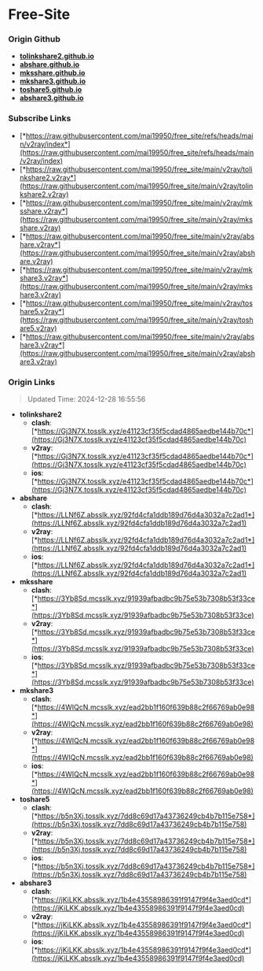 # Free-Site

### Origin Github

- [**tolinkshare2.github.io**](https://github.com/tolinkshare2/tolinkshare2.github.io)
- [**abshare.github.io**](https://github.com/abshare/abshare.github.io)
- [**mksshare.github.io**](https://github.com/mksshare/mksshare.github.io)
- [**mkshare3.github.io**](https://github.com/mkshare3/mkshare3.github.io)
- [**toshare5.github.io**](https://github.com/toshare5/toshare5.github.io)
- [**abshare3.github.io**](https://github.com/abshare3/abshare3.github.io)

### Subscribe Links

- [*https://raw.githubusercontent.com/mai19950/free_site/refs/heads/main/v2ray/index*](https://raw.githubusercontent.com/mai19950/free_site/refs/heads/main/v2ray/index)
- [*https://raw.githubusercontent.com/mai19950/free_site/main/v2ray/tolinkshare2.v2ray*](https://raw.githubusercontent.com/mai19950/free_site/main/v2ray/tolinkshare2.v2ray)
- [*https://raw.githubusercontent.com/mai19950/free_site/main/v2ray/mksshare.v2ray*](https://raw.githubusercontent.com/mai19950/free_site/main/v2ray/mksshare.v2ray)
- [*https://raw.githubusercontent.com/mai19950/free_site/main/v2ray/abshare.v2ray*](https://raw.githubusercontent.com/mai19950/free_site/main/v2ray/abshare.v2ray)
- [*https://raw.githubusercontent.com/mai19950/free_site/main/v2ray/mkshare3.v2ray*](https://raw.githubusercontent.com/mai19950/free_site/main/v2ray/mkshare3.v2ray)
- [*https://raw.githubusercontent.com/mai19950/free_site/main/v2ray/toshare5.v2ray*](https://raw.githubusercontent.com/mai19950/free_site/main/v2ray/toshare5.v2ray)
- [*https://raw.githubusercontent.com/mai19950/free_site/main/v2ray/abshare3.v2ray*](https://raw.githubusercontent.com/mai19950/free_site/main/v2ray/abshare3.v2ray)

### Origin Links

> Updated Time: 2024-12-28 16:55:56

- **tolinkshare2**
  - **clash**: [*https://Gj3N7X.tosslk.xyz/e41123cf35f5cdad4865aedbe144b70c*](https://Gj3N7X.tosslk.xyz/e41123cf35f5cdad4865aedbe144b70c)
  - **v2ray**: [*https://Gj3N7X.tosslk.xyz/e41123cf35f5cdad4865aedbe144b70c*](https://Gj3N7X.tosslk.xyz/e41123cf35f5cdad4865aedbe144b70c)
  - **ios**: [*https://Gj3N7X.tosslk.xyz/e41123cf35f5cdad4865aedbe144b70c*](https://Gj3N7X.tosslk.xyz/e41123cf35f5cdad4865aedbe144b70c)
- **abshare**
  - **clash**: [*https://LLNf6Z.absslk.xyz/92fd4cfa1ddb189d76d4a3032a7c2ad1*](https://LLNf6Z.absslk.xyz/92fd4cfa1ddb189d76d4a3032a7c2ad1)
  - **v2ray**: [*https://LLNf6Z.absslk.xyz/92fd4cfa1ddb189d76d4a3032a7c2ad1*](https://LLNf6Z.absslk.xyz/92fd4cfa1ddb189d76d4a3032a7c2ad1)
  - **ios**: [*https://LLNf6Z.absslk.xyz/92fd4cfa1ddb189d76d4a3032a7c2ad1*](https://LLNf6Z.absslk.xyz/92fd4cfa1ddb189d76d4a3032a7c2ad1)
- **mksshare**
  - **clash**: [*https://3Yb8Sd.mcsslk.xyz/91939afbadbc9b75e53b7308b53f33ce*](https://3Yb8Sd.mcsslk.xyz/91939afbadbc9b75e53b7308b53f33ce)
  - **v2ray**: [*https://3Yb8Sd.mcsslk.xyz/91939afbadbc9b75e53b7308b53f33ce*](https://3Yb8Sd.mcsslk.xyz/91939afbadbc9b75e53b7308b53f33ce)
  - **ios**: [*https://3Yb8Sd.mcsslk.xyz/91939afbadbc9b75e53b7308b53f33ce*](https://3Yb8Sd.mcsslk.xyz/91939afbadbc9b75e53b7308b53f33ce)
- **mkshare3**
  - **clash**: [*https://4WIQcN.mcsslk.xyz/ead2bb1f160f639b88c2f66769ab0e98*](https://4WIQcN.mcsslk.xyz/ead2bb1f160f639b88c2f66769ab0e98)
  - **v2ray**: [*https://4WIQcN.mcsslk.xyz/ead2bb1f160f639b88c2f66769ab0e98*](https://4WIQcN.mcsslk.xyz/ead2bb1f160f639b88c2f66769ab0e98)
  - **ios**: [*https://4WIQcN.mcsslk.xyz/ead2bb1f160f639b88c2f66769ab0e98*](https://4WIQcN.mcsslk.xyz/ead2bb1f160f639b88c2f66769ab0e98)
- **toshare5**
  - **clash**: [*https://b5n3Xj.tosslk.xyz/7dd8c69d17a43736249cb4b7b115e758*](https://b5n3Xj.tosslk.xyz/7dd8c69d17a43736249cb4b7b115e758)
  - **v2ray**: [*https://b5n3Xj.tosslk.xyz/7dd8c69d17a43736249cb4b7b115e758*](https://b5n3Xj.tosslk.xyz/7dd8c69d17a43736249cb4b7b115e758)
  - **ios**: [*https://b5n3Xj.tosslk.xyz/7dd8c69d17a43736249cb4b7b115e758*](https://b5n3Xj.tosslk.xyz/7dd8c69d17a43736249cb4b7b115e758)
- **abshare3**
  - **clash**: [*https://jKiLKK.absslk.xyz/1b4e43558986391f9147f9f4e3aed0cd*](https://jKiLKK.absslk.xyz/1b4e43558986391f9147f9f4e3aed0cd)
  - **v2ray**: [*https://jKiLKK.absslk.xyz/1b4e43558986391f9147f9f4e3aed0cd*](https://jKiLKK.absslk.xyz/1b4e43558986391f9147f9f4e3aed0cd)
  - **ios**: [*https://jKiLKK.absslk.xyz/1b4e43558986391f9147f9f4e3aed0cd*](https://jKiLKK.absslk.xyz/1b4e43558986391f9147f9f4e3aed0cd)
